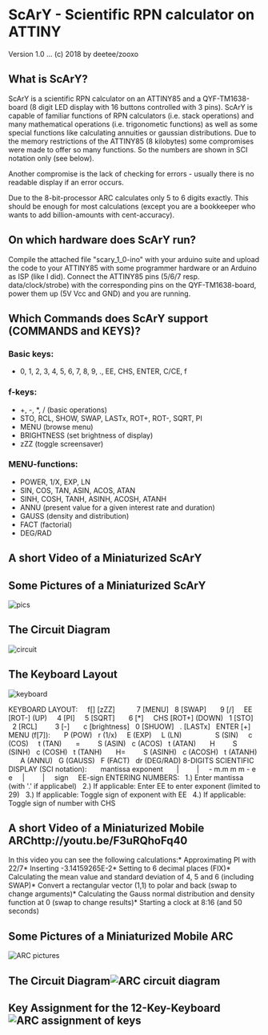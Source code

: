 # ScArY - Scientific RPN calculator on ATTINY
Version 1.0 ... (c) 2018 by deetee/zooxo

## What is ScArY?
ScArY is a scientific RPN calculator on an ATTINY85 and a  QYF-TM1638-board (8 digit LED display with 16 buttons controlled with 3 pins). ScArY is capable of familiar functions of RPN calculators (i.e. stack operations) and many mathematical operations (i.e. trigonometic functions) as well as some special functions like calculating annuities or gaussian distributions.
Due to the memory restrictions of the ATTINY85 (8 kilobytes) some compromises were  made to offer so many functions. So the numbers are shown in SCI notation only (see below).

Another compromise is the lack of checking for errors - usually there is no readable display  if an error occurs.

Due to the 8-bit-processor ARC calculates only 5 to 6 digits exactly. This should be enough for most calculations (except you are a bookkeeper who wants to add billion-amounts with cent-accuracy).

## On which hardware does ScArY run?
Compile the attached file "scary_1_0-ino" with your arduino suite and upload the code to your ATTINY85 with some programmer hardware or an Arduino as ISP (like I did). Connect the ATTINY85 pins (5/6/7 resp. data/clock/strobe) with the corresponding pins on the QYF-TM1638-board, power them up (5V Vcc and GND) and you are running.

## Which Commands does ScArY support (COMMANDS and KEYS)?    
### Basic keys:
* 0, 1, 2, 3, 4, 5, 6, 7, 8, 9, ., EE, CHS, ENTER, C/CE, f
### f-keys:
* +, -, *, / (basic operations)
* STO, RCL, SHOW, SWAP, LASTx, ROT+, ROT-, SQRT, PI
* MENU (browse menu)
* BRIGHTNESS (set brightness of display)
* zZZ (toggle screensaver)
### MENU-functions:
* POWER, 1/X, EXP, LN
* SIN, COS, TAN, ASIN, ACOS, ATAN
* SINH, COSH, TANH, ASINH, ACOSH, ATANH
* ANNU (present value for a given interest rate and duration)
* GAUSS (density and distribution)
* FACT (factorial)
* DEG/RAD

## A short Video of a Miniaturized ScArY

## Some Pictures of a Miniaturized ScArY
![pics](https://user-images.githubusercontent.com/16148023/36966480-d494bb0e-2054-11e8-909a-2a9a36fc350e.png)

## The Circuit Diagram
![circuit](https://user-images.githubusercontent.com/16148023/36966763-bdd99212-2055-11e8-9185-e1ec609a81a4.png)

## The Keyboard Layout
![keyboard](https://user-images.githubusercontent.com/16148023/36966476-d0399098-2054-11e8-87aa-93df38061d3d.png)





KEYBOARD LAYOUT:     f[] [zZZ]           7 [MENU]    8 [SWAP]        9 [/]      EE [ROT-] (UP)     4 [PI]      5 [SQRT]        6 [*]     CHS [ROT+] (DOWN)   1 [STO]     2 [RCL]         3 [-]       c [brightness]    0 [SHUOW]   . [LASTx]   ENTER [+]  MENU (f[7]):       P (POW)    r (1/x)     E (EXP)     L  (LN)                  S (SIN)     c (COS)     t  (TAN)       =          S (ASIN)    c (ACOS)    t  (ATAN)       H          S (SINH)    c (COSH)    t  (TANH)       H=         S (ASINH)   c (ACOSH)   t  (ATANH)       A (ANNU)   G (GAUSS)   F (FACT)    dr (DEG/RAD)  8-DIGITS SCIENTIFIC DISPLAY (SCI notation):       mantissa  exponent       |         |     - m.m m m - e e     |         |     sign      EE-sign  ENTERING NUMBERS:    1.) Enter mantissa (with '.' if applicabel)    2.) If applicable: Enter EE to enter exponent (limited to 29)    3.) If applicable: Toggle sign of exponent with EE    4.) If applicable: Toggle sign of number with CHS  
 
 

## A short Video of a Miniaturized Mobile ARChttp://youtu.be/F3uRQhoFq40
In this video you can see the following calculations:* Approximating PI with 22/7* Inserting -3.14159265E-2* Setting to 6 decimal places (FIX)* Calculating the mean value and standard deviation of 4, 5 and 6 (including SWAP)* Convert a rectangular vector (1,1) to polar and back (swap to change arguments)* Calculating the Gauss normal distribution and density function at 0 (swap to change results)* Starting a clock at 8:16 (and 50 seconds)
## Some Pictures of a Miniaturized Mobile ARC
![ARC pictures](https://cloud.githubusercontent.com/assets/16148023/18578469/618225e8-7bf0-11e6-8ab1-5494e8903779.jpg "pictures")
## The Circuit Diagram![ARC circuit diagram](https://cloud.githubusercontent.com/assets/16148023/18578474/65d0e99a-7bf0-11e6-9758-1d2680048e55.png "circuit")
## Key Assignment for the 12-Key-Keyboard![ARC assignment of keys](https://cloud.githubusercontent.com/assets/16148023/18578478/6a3a0458-7bf0-11e6-8bd6-32abda655e6e.png "keys")
